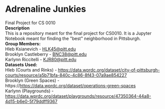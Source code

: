 # Adrenaline Junkies
Final Project for CS 0010<br />
**Description**<br />
This is a repository meant for the final project for CS0010. It is a Jupyter Notebook meant for finding the "best" neighborhood in Pittsburgh.<br />
**Group Members:** <br />
Hleb Ksianevich - HLK45@pitt.edu<br />
Brooklyn Castleberry - BNC38@pitt.edu<br />
Karlynn Riccitelli - KJR80@pitt.edu<br />
**Datasets Used:**<br />
Hleb (Courts and Rinks) - https://data.wprdc.org/dataset/city-of-pittsburgh-courts/resource/a5b71bfa-840c-4c86-8f43-07a9ae854227<br />
Brooklyn (Green Spaces) - https://https://data.wprdc.org/dataset/operations-green-spaces<br />
Karlynn (Playgrounds) - https://data.wprdc.org/dataset/playgrounds/resource/47350364-44a8-4d15-b6e0-5f79ddff9367<br />